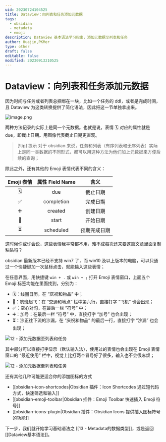 ```yaml
---
uid: 20230724104525
title: Dataview：向列表和任务添加元数据
tags:
  - obsidian
  - metadata
  - emoji
description: Dataview 基本语法学习指南，添加元数据至列表和任务
author: Huajin,PKMer
type: other
draft: false
editable: false
modified: 20230913210525
---
```


# Dataview：向列表和任务添加元数据

因为时间与任务或者列表总捆绑在一块，比如一个任务的 ddl，或者是完成时间，且 Dataview 为这类转换提供了简化语法，因此把这一节单独拿出来。

![image.png](https://cdn.pkmer.cn/images/20231217141056.png!pkmer)

两种方法记录的实际上是同一个元数据。也就是说，表情 🗓️ 对应的属性就是 due，即截止日期。用图像代表截止日期更直观。

> [!tip] 提示
> 对于 obsidian 来说，任务和列表（有序列表和无序列表）实际上是同一类数据的不同形式，都可以用这种方法为他们加上元数据来方便后续的查询；

除此之外，还有其他的 Emoji 表情代表不同的含义：

|Emoji 表情|属性 Field Name|含义|
|:-:|:-:|:-:|
|🗓️|due|截止日期|
|✅ |completion|完成日期|
|➕|created|创建日期 |
|🛫 |start|开始日期|
|⏳ |scheduled|预期完成日期 |

这时候你或许会说，这些表情我平常都不用，难不成每次还来要这篇文章里面复制粘贴吗？

obsidian 最新版本已经不支持 win7 了，而 win10 及以上版本的电脑，可以只通过一个快捷键加一次鼠标点击，就能输入这些表情；

在任意界面，用快捷键 `win + .` 或 `win + ;` 打开 Emoji 表情窗口，上面五个 Emoji 标签均能在里面找到，分别为：

- 🗓：线圈日历，在 “庆祝和物品” 中；
- 🛫：航班起飞：在 “交通和地点” 栏中第六行，直接打字 “飞机” 也会出现；
- ✅：空心对勾，在最后一栏 “符号” 中；
- ➕：加号：在最后一栏 “符号” 中，直接打字 “加号” 也会出现；
- ⏳：沙正往下流的沙漏，在 “庆祝和物品” 的最后一行，直接打字 “沙漏” 也会出现；

![12 - 添加元数据至列表和任务](https://cdn.pkmer.cn/images/202308100933256.png!pkmer)

其中部分可以直接打字显示（默认输入法），使用过的表情也会出现在 Emoji 表情窗口的 “最近使用” 栏中，视觉上比打两个冒号好了很多，输入也不会很麻烦；

![12 - 添加元数据至列表和任务](https://cdn.pkmer.cn/images/202308100933470.png!pkmer)

还有其他几种可能更适合你的添加图标的方式

- [[obsidian-icon-shortcodes|Obsidian 插件：Icon Shortcodes 通过短代码方式，快速筛选和输入]]
- [[obsidian-emoji-toolbar|Obsidian 插件：Emoji Toolbar 快速插入 Emoji 符号]]
- [[obsidian-icons-plugin|Obsidian 插件：Obsidian Icons 提供插入图标符号的功能]]

下一步，我们就开始学习基础语法之 [[13 - Metadata的数据类型]]，或是返回 [[Dataview基本语法]]。